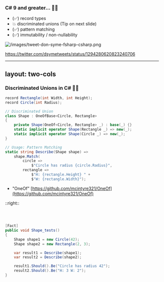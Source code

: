 ### C# 9 and greater... 🧔🏻

- (✅) record types
- 💥 discriminated unions (Tip on next slide)
- (✅) pattern matching
- (✅) immutability / non-nullability

![/images/tweet-don-syme-fsharp-csharp.png](/images/tweet-don-syme-fsharp-csharp.png)

https://twitter.com/dsymetweets/status/1294280620823240706

---
layout: two-cols
---

### Discriminated Unions in C# 🧔🏻


```csharp
record Rectangle(int Width, int Height);
record Circle(int Radius);

// Discriminated Union
class Shape : OneOfBase<Circle, Rectangle>
{
    private Shape(OneOf<Circle, Rectangle> _) : base(_) {}
    static implicit operator Shape(Rectangle _) => new(_);
    static implicit operator Shape(Circle _) => new(_);
}

// Usage: Pattern Matching
static string Describe(Shape shape) =>
    shape.Match(
        circle => 
            $"Circle has radius {circle.Radius}",
        rectangle => 
            $"H: {rectangle.Height} " +
            $"W: {rectangle.Width}");
```

- "OneOf" [https://github.com/mcintyre321/OneOf](https://github.com/mcintyre321/OneOf)

::right::

### &nbsp;

```csharp
[Fact]
public void Shape_tests()
{
    Shape shape1 = new Circle(42);
    Shape shape2 = new Rectangle(2, 3);

    var result1 = Describe(shape1);
    var result2 = Describe(shape2);

    result1.Should().Be("Circle has radius 42");
    result2.Should().Be("H: 3 W: 2");
}
```

<!-- <style>
.slidev-code * {
    font-size: smaller !important;
}
</style> -->